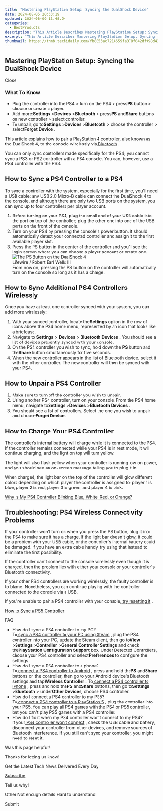 ```yaml
---
title: "Mastering PlayStation Setup: Syncing the DualShock Device"
date: 2024-08-05 20:33:19
updated: 2024-08-06 12:48:54
categories:
  - BestProducts
description: "This Article Describes Mastering PlayStation Setup: Syncing the DualShock Device"
excerpt: "This Article Describes Mastering PlayStation Setup: Syncing the DualShock Device"
thumbnail: https://thmb.techidaily.com/fb8053ac7214659fa378f042df998d4365da978dd3a640439d6ee68045b0a185.jpg
---
```


## Mastering PlayStation Setup: Syncing the DualShock Device

Close 

###  What To Know

* Plug the controller into the PS4 > turn on the PS4 > press**PS** button > choose or create a player.
* Add more:**Settings** \>**Devices** \>**Bluetooth** \> press**PS** and**Share** buttons on new controller > select controller.
* To unpair, go to**Settings** \>**Devices** \>**Bluetooth** \> choose the controller > select**Forget Device** .

 This article explains how to pair a PlayStation 4 controller, also known as the DualShock 4, to the console wirelessly via[ Bluetooth](https://www.lifewire.com/what-is-bluetooth-2377412) .

 You can only sync controllers made specifically for the PS4; you cannot sync a PS3 or PS2 controller with a PS4 console. You can, however, use a PS4 controller with the PS3.

##  How to Sync a PS4 Controller to a PS4 

 To sync a controller with the system, especially for the first time, you'll need a USB cable; any[ USB 2.0](https://www.lifewire.com/what-is-usb-2-0-2626037) Micro-B cable can connect the DualShock 4 to the console, and although there are only two USB ports on the system, you can sync up to four controllers per player account.

1. Before turning on your PS4, plug the small end of your USB cable into the port on top of the controller; plug the other end into one of the USB ports on the front of the console.
2. Turn on your PS4 by pressing the console's power button. It should automatically detect your connected controller and assign it to the first available player slot.
3. Press the PS button in the center of the controller and you’ll see the login screen where you can choose a player account or create one.  
![The PS Button on the DualShock 4](https://www.lifewire.com/thmb/pFppIeykec2Fn7uOVGPtOicGrWA=/1500x0/filters:no_upscale():max_bytes(150000):strip_icc():format(webp)/IMG_20180818_212451585-5b79ed4446e0fb004f876244.jpg)  
 Lifewire / Robert Earl Wells III  
 From now on, pressing the PS button on the controller will automatically turn on the console so long as it has a charge.

##  How to Sync Additional PS4 Controllers Wirelessly 

 Once you have at least one controller synced with your system, you can add more wirelessly:

1. With your synced controller, locate the**Settings** option in the row of icons above the PS4 home menu, represented by an icon that looks like a briefcase.
2. Navigate to **Settings**  \> **Devices**  \> **Bluetooth Devices** . You should see a list of devices presently synced with your console.
3. On the PS4 controller you wish to sync, hold down the **PS** button and the**Share** button simultaneously for five seconds.
4. When the new controller appears in the list of Bluetooth device, select it with the other controller. The new controller will then be synced with your PS4.

##  How to Unpair a PS4 Controller 

1. Make sure to turn off the controller you wish to unpair.
2. Using another PS4 controller, turn on your console. From the PS4 home menu, navigate to**Settings** \>**Devices** \>**Bluetooth Devices** .
3. You should see a list of controllers. Select the one you wish to unpair and choose**Forget Device** .

##  How to Charge Your PS4 Controller 

 The controller’s internal battery will charge while it is connected to the PS4\. If the controller remains connected while your PS4 is in rest mode, it will continue charging, and the light on top will turn yellow.

 The light will also flash yellow when your controller is running low on power, and you should see an on-screen message telling you to plug it in.

 When charged, the light bar on the top of the controller will glow different colors depending on which player the controller is assigned to; player 1 is blue, player 2 is red, player 3 is green, and player 4 is pink.

[  Why Is My PS4 Controller Blinking Blue, White, Red, or Orange? ](https://www.lifewire.com/ps4-controller-blinking-6754246) 

##  Troubleshooting: PS4 Wireless Connectivity Problems 

 If your controller won’t turn on when you press the PS button, plug it into the PS4 to make sure it has a charge. If the light bar doesn't glow, it could be a problem with your USB cable, or the controller's internal battery could be damaged. If you have an extra cable handy, try using that instead to eliminate the first possibility.

 If the controller can't connect to the console wirelessly even though it is charged, then the problem lies with either your console or your controller's Bluetooth connectivity.

 If your other PS4 controllers are working wirelessly, the faulty controller is to blame. Nonetheless, you can continue playing with the controller connected to the console via a USB.

 If you're unable to pair a PS4 controller with your console,[ try resetting it](https://www.lifewire.com/how-to-reset-ps4-controller-4174025) .

[ How to Sync a PS5 Controller ](https://www.lifewire.com/sync-ps5-controller-5087332) 

 FAQ

* How do I sync a PS4 controller to my PC?  
 To[ sync a PS4 controller to your PC using Steam](https://www.lifewire.com/ps4-controller-mac-pc-4146595) , plug the PS4 controller into your PC, update the Steam client, then go to**View** \>**Settings** \>**Controller** \>**General Controller Settings** and check the**PlayStation Configuration Support** box. Under Detected Controllers, choose your PS4 controller and select**Preferences** to configure the settings.
* How do I sync a PS4 controller to a phone?  
 To[ connect a PS4 controller to Android](https://www.lifewire.com/connect-ps4-controller-to-android-5093966) , press and hold the**PS** and**Share** buttons on the controller, then go to your Android device's Bluetooth settings and tap**Wireless Controller** . To[ connect a PS4 controller to iPhone](https://www.lifewire.com/how-to-connect-ps4-controller-iphone-4692634) , press and hold the**PS** and**Share** buttons, then go to**Settings** \>**Bluetooth** \> under**Other Devices,** choose PS4 controller.
* How do I connect a PS4 controller to my PS5?  
 To[ connect a PS4 controller to a PlayStation 5](https://www.lifewire.com/connect-ps4-controller-to-ps5-5088805) , plug the controller into your PS5\. You can play all PS4 games with the PS4 or PS5 controller, but you can't play PS5 games with a PS4 controller.
* How do I fix it when my PS4 controller won't connect to my PS4?  
 If your[ PS4 controller won't connect](https://www.lifewire.com/fix-ps4-controller-that-wont-connect-5076197) , check the USB cable and battery, disconnect your controller from other devices, and remove sources of Bluetooth interference. If you still can't sync your controller, you might need to reset it.

Was this page helpful?

Thanks for letting us know!

 Get the Latest Tech News Delivered Every Day

[ Subscribe ](https://www.lifewire.com/#) 

Tell us why!

 Other  Not enough details  Hard to understand 

 Submit 

<ins class="adsbygoogle"
     style="display:block"
     data-ad-format="autorelaxed"
     data-ad-client="ca-pub-7571918770474297"
     data-ad-slot="1223367746"></ins>



<ins class="adsbygoogle"
     style="display:block"
     data-ad-client="ca-pub-7571918770474297"
     data-ad-slot="8358498916"
     data-ad-format="auto"
     data-full-width-responsive="true"></ins>
